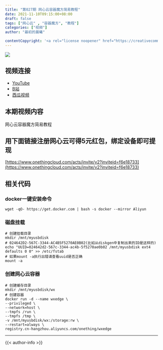 ```yaml
---
title: "第027期 网心云容器魔方简易教程"
date: 2021-11-10T09:15:00+08:00
draft: false
tags: ["网心云" , "容器魔方", "教程"]
categories: ["视频"]
author: "最初的晨曦"

contentCopyright: '<a rel="license noopener" href="https://creativecommons.org/licenses/by-nc-sa/4.0/deed.zh" target="_blank">本文章采用 CC BY-NC-SA 4.0 许可协议</a>'
---
```


![](../../images/027/0.jpg)
	
## 视频连接
- [YouTube](https://www.youtube.com/watch?v=GAMcJ_FOUVM)
- [B站](https://www.bilibili.com/video/BV1w341187MG/)
- [西瓜视频](https://www.ixigua.com/7028847405693207054)

## 本期视频内容

网心云容器魔方简易教程

##  用下面链接注册网心云可得5元红包，绑定设备即可提现

[https://www.onethingcloud.com/acts/invite/v2?inviteid=f6e18733](https://www.onethingcloud.com/acts/invite/v2?inviteid=f6e18733)

## 相关代码

### docker一键安装命令

```
wget -qO- https://get.docker.com | bash -s docker --mirror Aliyun
```

### 磁盘挂载

```
# 创建挂载目录
mkdir /mnt/myusbdisk
# 024642D2-567C-3344-AC4B5F5270AE0B02(比如从diskgen中复制出来的ID是这样的)
echo "UUID=024642d2-567c-3344-ac4b-5f5270ae0b02 /mnt/myusbdisk ext4 defaults 0 0" >> /etc/fstab
# 如果mount -a执行出错请查看uuid是否正确
mount -a
```

### 创建网心云容器

```
# 创建缓存目录
mkdir /mnt/myusbdisk/wx
# 创建容器
docker run -d --name wxedge \
--privileged \
--network=host \
--tmpfs /run \
--tmpfs /tmp \
-v /mnt/myusbdisk/wx:/storage:rw \
--restart=always \
registry.cn-hangzhou.aliyuncs.com/onething/wxedge
```

---

{{< author-info >}}